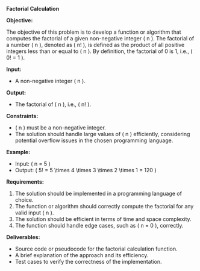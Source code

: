 **Factorial Calculation**

**Objective:**

The objective of this problem is to develop a function or algorithm that computes the factorial of a given non-negative integer \( n \). The factorial of a number \( n \), denoted as \( n! \), is defined as the product of all positive integers less than or equal to \( n \). By definition, the factorial of 0 is 1, i.e., \( 0! = 1 \).

**Input:**

- A non-negative integer \( n \).

**Output:**

- The factorial of \( n \), i.e., \( n! \).

**Constraints:**

- \( n \) must be a non-negative integer.
- The solution should handle large values of \( n \) efficiently, considering potential overflow issues in the chosen programming language.

**Example:**

- Input: \( n = 5 \)
- Output: \( 5! = 5 \times 4 \times 3 \times 2 \times 1 = 120 \)

**Requirements:**

1. The solution should be implemented in a programming language of choice.
2. The function or algorithm should correctly compute the factorial for any valid input \( n \).
3. The solution should be efficient in terms of time and space complexity.
4. The function should handle edge cases, such as \( n = 0 \), correctly.

**Deliverables:**

- Source code or pseudocode for the factorial calculation function.
- A brief explanation of the approach and its efficiency.
- Test cases to verify the correctness of the implementation.